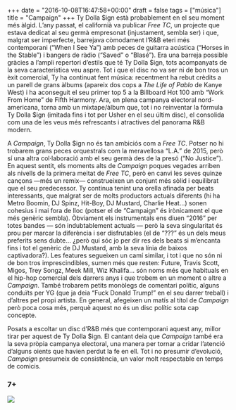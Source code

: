 +++
date = "2016-10-08T16:47:58+00:00"
draft = false
tags = ["música"]
title = "Campaign"
+++
Ty Dolla $ign està probablement en el seu moment més àlgid. L’any passat, el californià va publicar *Free TC*, un projecte que estava dedicat al seu germà empresonat (injustament, sembla ser) i que, malgrat ser imperfecte, barrejava còmodament l’R&B eteri més contemporani (“When I See Ya”) amb peces de guitarra acústica (“Horses in the Stable”) i bangers de ràdio (“Saved” o “Blasé”). Era una barreja possible gràcies a l’ampli repertori d’estils que té Ty Dolla $ign, tots acompanyats de la seva característica veu aspre. Tot i que el disc no va ser ni de bon tros un èxit comercial, Ty ha continuat fent música: recentment ha rebut crèdits a un parell de grans àlbums (apareix dos cops a *The Life of Pablo* de Kanye West) i ha aconseguit el seu primer top 5 a la Billboard Hot 100 amb “Work From Home” de Fifth Harmony. Ara, en plena campanya electoral nord-americana, torna amb un mixtape/àlbum que, tot i no reinventar la fórmula Ty Dolla $ign (imitada fins i tot per Usher en el seu últim disc), el consolida com una de les veus més refrescants i atractives del panorama R&B modern.

<!-- more -->

A *Campaign*, Ty Dolla $ign no és tan ambiciós com a *Free TC*. Potser no hi trobarem grans peces orquestrals com la meravellosa “L.A.” de 2015, però sí una altra col·laboració amb el seu germà des de la presó (“No Justice”). En aquest sentit, els moments alts de *Campaign* poques vegades arriben als nivells de la primera meitat de *Free TC*, però en canvi les seves quinze cançons —més un remix— construeixen un conjunt més sòlid i equilibrat que el seu predecessor. Ty continua tenint una orella afinada per beats interessants, que malgrat ser de molts productors actuals diferents (hi ha Metro Boomin, DJ Spinz, Hit-Boy, DJ Mustard, Charlie Heat...) sonen cohesius i mai fora de lloc (potser el de “Campaign” és irònicament el que més genèric sembla). Òbviament els instrumentals ens diuen “2016” per totes bandes — són indubtablement actuals — però la seva singularitat és prou per marcar la diferència i ser disfrutables (el de “???” és un dels meus preferits sens dubte... ¿però qui sóc jo per dir res dels beats si m’encanta fins i tot el genèric de DJ Mustard, amb la seva línia de baixos captivadora?). Les features segueixen un camí similar, i tot i que no són ni de bon tros imprescindibles, sumen més que resten: Future, Travis Scott, Migos, Trey Songz, Meek Mill, Wiz Khalifa... són noms més que habituals en el hip-hop comercial dels darrers anys i que trobem en un moment o altre a *Campaign*. També trobarem petits monòlegs de comentari polític, alguns conduïts per YG (que ja deia “Fuck Donald Trump!” en el seu darrer treball) i d’altres pel propi artista. En general, afegeixen un matís al títol de *Campaign* però poca cosa més, perquè aquest no és un disc polític sota cap concepte.

Posats a escoltar un disc d’R&B més que contemporani aquest any, millor tirar per aquest de Ty Dolla $ign. El cantant deia que *Campaign* també era la seva pròpia campanya electoral, una manera per tornar a cridar l’atenció d’alguns oients que havien perdut la fe en ell. Tot i no presumir d’evolució, *Campaign* presumeix de consistència, un valor molt respectable en temps de comicis. 

### 7+

<img id="splashFade" src="https://67.media.tumblr.com/f766bdf408fdd74b82b508da6f8a5f19/tumblr_oesohrsyFt1u00ofno1_1280.png">